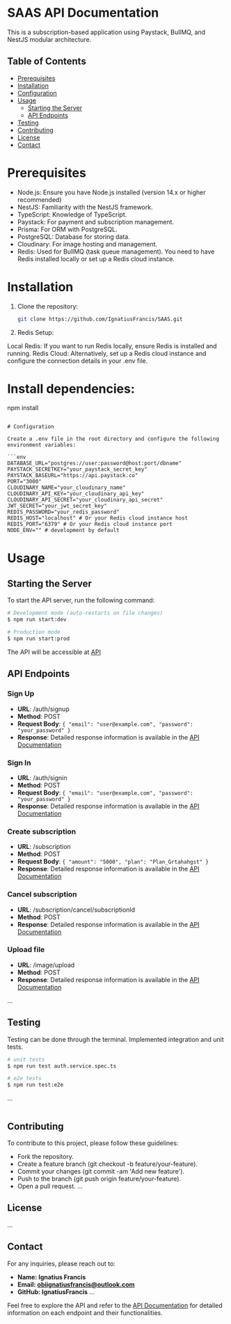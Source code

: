 # SAAS API Documentation

This is a subscription-based application using Paystack, BullMQ, and NestJS modular architecture.

## Table of Contents

- [Prerequisites](#prerequisites)
- [Installation](#installation)
- [Configuration](#configuration)
- [Usage](#usage)
  - [Starting the Server](#starting-the-server)
  - [API Endpoints](#api-endpoints)
- [Testing](#testing)
- [Contributing](#contributing)
- [License](#license)
- [Contact](#contact)

# Prerequisites

- Node.js: Ensure you have Node.js installed (version 14.x or higher recommended)
- NestJS: Familiarity with the NestJS framework.
- TypeScript: Knowledge of TypeScript.
- Paystack: For payment and subscription management.
- Prisma: For ORM with PostgreSQL.
- PostgreSQL: Database for storing data.
- Cloudinary: For image hosting and management.
- Redis: Used for BullMQ (task queue management). You need to have Redis installed locally or set up a Redis cloud instance.

# Installation

1. Clone the repository:

   ```bash
   git clone https://github.com/IgnatiusFrancis/SAAS.git

   ```

2. Redis Setup:

Local Redis: If you want to run Redis locally, ensure Redis is installed and running.
Redis Cloud: Alternatively, set up a Redis cloud instance and configure the connection details in your .env file.

# Install dependencies:

npm install

````

# Configuration

Create a .env file in the root directory and configure the following environment variables:

```env
DATABASE_URL="postgres://user:password@host:port/dbname"
PAYSTACK_SECRETKEY="your_paystack_secret_key"
PAYSTACK_BASEURL="https://api.paystack.co"
PORT="3000"
CLOUDINARY_NAME="your_cloudinary_name"
CLOUDINARY_API_KEY="your_cloudinary_api_key"
CLOUDINARY_API_SECRET="your_cloudinary_api_secret"
JWT_SECRET="your_jwt_secret_key"
REDIS_PASSWORD="your_redis_password"
REDIS_HOST="localhost" # Or your Redis cloud instance host
REDIS_PORT="6379" # Or your Redis cloud instance port
NODE_ENV="" # development by default

````

# Usage

## Starting the Server

To start the API server, run the following command:

```bash
# Development mode (auto-restarts on file changes)
$ npm run start:dev

# Production mode
$ npm run start:prod

```

The API will be accessible at [API](https://taskass-zc54.onrender.com)

## API Endpoints

### Sign Up

- **URL**: /auth/signup
- **Method**: POST
- **Request Body**: `{ "email": "user@example.com", "password": "your_password" }`
- **Response**: Detailed response information is available in the [API Documentation](https://documenter.getpostman.com/view/19595090/2sA3kUHhaE)

### Sign In

- **URL**: /auth/signin
- **Method**: POST
- **Request Body**: `{ "email": "user@example.com", "password": "your_password" }`
- **Response**: Detailed response information is available in the [API Documentation](https://documenter.getpostman.com/view/19595090/2sA3kUHhaE)

### Create subscription

- **URL**: /subscription
- **Method**: POST
- **Request Body**: `{ "amount": "5000", "plan": "Plan_Grtahahgst" }`
- **Response**: Detailed response information is available in the [API Documentation](https://documenter.getpostman.com/view/19595090/2sA3kUHhaE)

### Cancel subscription

- **URL**: /subscription/cancel/subscriptionId
- **Method**: POST
- **Response**: Detailed response information is available in the [API Documentation](https://documenter.getpostman.com/view/19595090/2sA3kUHhaE)

### Upload file

- **URL**: /image/upload
- **Method**: POST
- **Response**: Detailed response information is available in the [API Documentation](https://documenter.getpostman.com/view/19595090/2sA3kUHhaE)

...

## Testing

Testing can be done through the terminal. Implemented integration and unit tests.

```bash
# unit tests
$ npm run test auth.service.spec.ts

# e2e tests
$ npm run test:e2e
```

...

```bash

```

## Contributing

To contribute to this project, please follow these guidelines:

- Fork the repository.
- Create a feature branch (git checkout -b feature/your-feature).
- Commit your changes (git commit -am 'Add new feature').
- Push to the branch (git push origin feature/your-feature).
- Open a pull request.
  ...

## License

...

## Contact

For any inquiries, please reach out to:

- **Name: Ignatius Francis**
- **Email: obiignatiusfrancis@outlook.com**
- **GitHub: IgnatiusFrancis**
  ...

Feel free to explore the API and refer to the [API Documentation](https://documenter.getpostman.com/view/19595090/2sA3kUHhaE) for detailed information on each endpoint and their functionalities.
